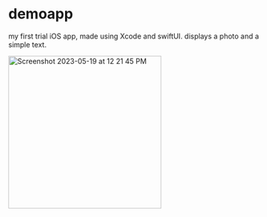 # demoapp
my first trial iOS app, made using Xcode and swiftUI. displays a photo and a simple text.

<img width="305" alt="Screenshot 2023-05-19 at 12 21 45 PM" src="https://github.com/ChiduAnush/demoapp/assets/100338909/9fe70b41-9044-4879-9d8b-61aa1b98e9c0">
